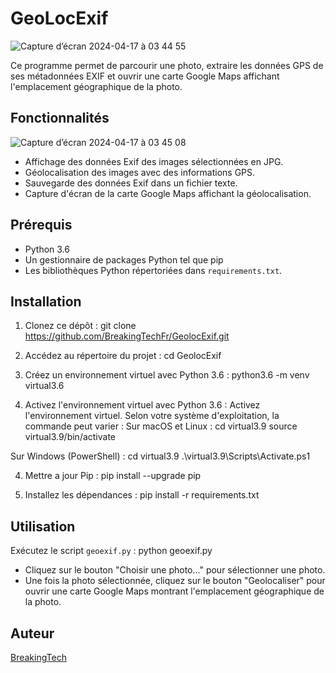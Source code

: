 # GeoLocExif

![Capture d’écran 2024-04-17 à 03 44 55](https://github.com/BreakingTechFr/GeolocExif/assets/128238555/e2874899-4854-405b-9908-b63874203053)

Ce programme permet de parcourir une photo, extraire les données GPS de ses métadonnées EXIF et ouvrir une carte Google Maps affichant l'emplacement géographique de la photo.

## Fonctionnalités

![Capture d’écran 2024-04-17 à 03 45 08](https://github.com/BreakingTechFr/GeolocExif/assets/128238555/ae1bb106-1a61-49d7-a4ce-51a8a355e039)

- Affichage des données Exif des images sélectionnées en JPG.
- Géolocalisation des images avec des informations GPS.
- Sauvegarde des données Exif dans un fichier texte.
- Capture d'écran de la carte Google Maps affichant la géolocalisation.

## Prérequis

- Python 3.6
- Un gestionnaire de packages Python tel que pip
- Les bibliothèques Python répertoriées dans `requirements.txt`.

## Installation

1. Clonez ce dépôt :
git clone https://github.com/BreakingTechFr/GeolocExif.git

2. Accédez au répertoire du projet :
cd GeolocExif

3. Créez un environnement virtuel avec Python 3.6 :
python3.6 -m venv virtual3.6

3. Activez l'environnement virtuel avec Python 3.6 :
Activez l'environnement virtuel. Selon votre système d'exploitation, la commande peut varier :
Sur macOS et Linux :
cd virtual3.9
source virtual3.9/bin/activate

Sur Windows (PowerShell) :
cd virtual3.9
.\virtual3.9\Scripts\Activate.ps1

4. Mettre a jour Pip :
pip install --upgrade pip

2. Installez les dépendances :
pip install -r requirements.txt

## Utilisation

Exécutez le script `geoexif.py` :
python geoexif.py

- Cliquez sur le bouton "Choisir une photo..." pour sélectionner une photo.
- Une fois la photo sélectionnée, cliquez sur le bouton "Geolocaliser" pour ouvrir une carte Google Maps montrant l'emplacement géographique de la photo.

## Auteur

[BreakingTech](https://github.com/BreakingTechFr)

